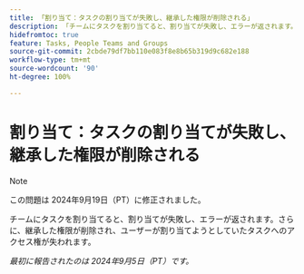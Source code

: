 ```yaml
---
title: 「割り当て：タスクの割り当てが失敗し、継承した権限が削除される」
description: 「チームにタスクを割り当てると、割り当てが失敗し、エラーが返されます。さらに、継承した権限が削除され、ユーザーが割り当てようとしていたタスクへのアクセス権が失われます。」
hidefromtoc: true
feature: Tasks, People Teams and Groups
source-git-commit: 2cbde79df7bb110e083f8e8b65b319d9c682e188
workflow-type: tm+mt
source-wordcount: '90'
ht-degree: 100%

---
```


# 割り当て：タスクの割り当てが失敗し、継承した権限が削除される

>[!NOTE]
>
>この問題は 2024年9月19日（PT）に修正されました。

チームにタスクを割り当てると、割り当てが失敗し、エラーが返されます。さらに、継承した権限が削除され、ユーザーが割り当てようとしていたタスクへのアクセス権が失われます。

_最初に報告されたのは 2024年9月5日（PT）です。_
